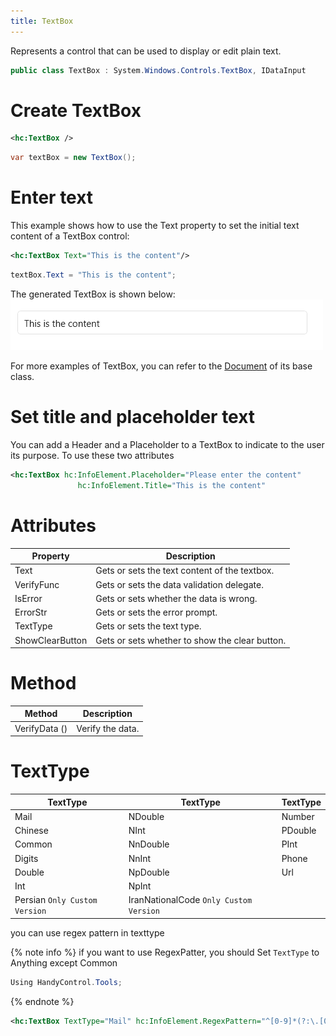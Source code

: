 ```yaml
---
title: TextBox
---
```


Represents a control that can be used to display or edit plain text.

``` CS
public class TextBox : System.Windows.Controls.TextBox, IDataInput
```
# Create TextBox
``` XML
<hc:TextBox />
```

``` CS
var textBox = new TextBox();
```

# Enter text
This example shows how to use the Text property to set the initial text content of a TextBox control:

``` XML
<hc:TextBox Text="This is the content"/>
```

``` CS
textBox.Text = "This is the content";
```

The generated TextBox is shown below:
![TextBox](https://raw.githubusercontent.com/HandyOrg/HandyOrgResource/master/HandyControl/Doc/extend_controls/TextBox_1.png)

For more examples of TextBox, you can refer to the [Document](https://docs.microsoft.com/en-us/dotnet/api/system.windows.controls.textbox?view=netframework-4.8) of its base class.

# Set title and placeholder text
You can add a Header and a Placeholder to a TextBox to indicate to the user its purpose. To use these two attributes

``` XML
<hc:TextBox hc:InfoElement.Placeholder="Please enter the content"
               hc:InfoElement.Title="This is the content"
```

# Attributes
| Property | Description |
| ---------------- | ------------------ |
| Text | Gets or sets the text content of the textbox. |
| VerifyFunc | Gets or sets the data validation delegate. |
| IsError | Gets or sets whether the data is wrong. |
| ErrorStr | Gets or sets the error prompt. |
| TextType | Gets or sets the text type. |
| ShowClearButton | Gets or sets whether to show the clear button. |

# Method
| Method | Description |
| ---------------- | ------------------ |
| VerifyData () | Verify the data. |

# TextType
| TextType | TextType | TextType |
| ------------------ | ------------------ | ------------------ |
| Mail               | NDouble            | Number             |
| Chinese            | NInt               | PDouble            |
| Common             | NnDouble           | PInt               |
| Digits             | NnInt              | Phone              |
| Double             | NpDouble           | Url                |
| Int                | NpInt              |                    |
| Persian `Only Custom Version`            | IranNationalCode `Only Custom Version`  |                    |

you can use regex pattern in texttype

{% note info %}
if you want to use RegexPatter, you should Set `TextType` to Anything except Common
```cs
Using HandyControl.Tools;
```
{% endnote %}

``` XML
<hc:TextBox TextType="Mail" hc:InfoElement.RegexPattern="^[0-9]*(?:\.[0-9]+)?$"/>
```